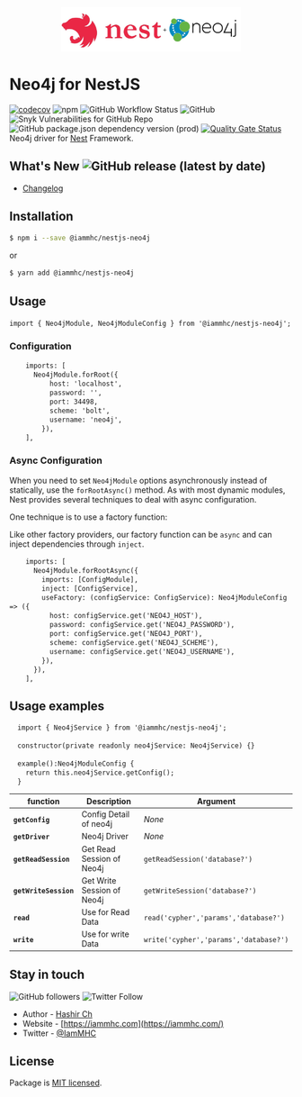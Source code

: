<p align="center">
  <a href="http://nestjs.com/" target="blank"><img src="https://raw.githubusercontent.com/IamMHC/NestJS-with-Neo4J/master/assets/nestjs-neo4j.jpeg" width="320" alt="Nest with Neo4J" /></a>
</p>

# Neo4j for NestJS

[![codecov](https://codecov.io/gh/IamMHC/NestJS-with-Neo4J/branch/master/graph/badge.svg?token=JMF1QG0SOB)](https://codecov.io/gh/IamMHC/NestJS-with-Neo4J)
![npm](https://img.shields.io/npm/v/@iammhc/nestjs-neo4j?logo=npm)
![GitHub Workflow Status](https://img.shields.io/github/workflow/status/IamMHC/nestjs-with-neo4j/Release%20CI)
![GitHub](https://img.shields.io/github/license/iammhc/nestjS-with-neo4j)
![Snyk Vulnerabilities for GitHub Repo](https://img.shields.io/snyk/vulnerabilities/github/iammhc/NestJS-with-Neo4J)
![GitHub package.json dependency version (prod)](https://img.shields.io/github/package-json/dependency-version/iammhc/NestJS-with-Neo4J/neo4j-driver)
[![Quality Gate Status](https://sonarcloud.io/api/project_badges/measure?project=IamMHC_NestJS-with-Neo4J&metric=alert_status)](https://sonarcloud.io/dashboard?id=IamMHC_NestJS-with-Neo4J)
Neo4j driver for [Nest](https://github.com/nestjs/nest) Framework.

## What's New ![GitHub release (latest by date)](https://img.shields.io/github/v/release/iammhc/NestJS-with-Neo4J?style=social)

- [Changelog](CHANGELOG.md)

## Installation

```bash
$ npm i --save @iammhc/nestjs-neo4j
```

or

```bash
$ yarn add @iammhc/nestjs-neo4j
```

## Usage

`import { Neo4jModule, Neo4jModuleConfig } from '@iammhc/nestjs-neo4j';`

### Configuration

```
    imports: [
      Neo4jModule.forRoot({
          host: 'localhost',
          password: '',
          port: 34498,
          scheme: 'bolt',
          username: 'neo4j',
        }),
    ],

```

### Async Configuration

When you need to set `Neo4jModule` options asynchronously instead of statically, use the `forRootAsync()` method. As with most dynamic modules, Nest provides several techniques to deal with async configuration.

One technique is to use a factory function:

Like other factory providers, our factory function can be `async` and can inject dependencies through `inject`.

```
    imports: [
      Neo4jModule.forRootAsync({
        imports: [ConfigModule],
        inject: [ConfigService],
        useFactory: (configService: ConfigService): Neo4jModuleConfig => ({
          host: configService.get('NEO4J_HOST'),
          password: configService.get('NEO4J_PASSWORD'),
          port: configService.get('NEO4J_PORT'),
          scheme: configService.get('NEO4J_SCHEME'),
          username: configService.get('NEO4J_USERNAME'),
        }),
      }),
    ],
```

## Usage examples

```
  import { Neo4jService } from '@iammhc/nestjs-neo4j';

  constructor(private readonly neo4jService: Neo4jService) {}

  example():Neo4jModuleConfig {
    return this.neo4jService.getConfig();
  }
```

| function              | Description                | Argument                               |
| --------------------- | -------------------------- | -------------------------------------- |
| **`getConfig`**       | Config Detail of neo4j     | _None_                                 |
| **`getDriver`**       | Neo4j Driver               | _None_                                 |
| **`getReadSession`**  | Get Read Session of Neo4j  | `getReadSession('database?')`          |
| **`getWriteSession`** | Get Write Session of Neo4j | `getWriteSession('database?')`         |
| **`read`**            | Use for Read Data          | `read('cypher','params','database?')`  |
| **`write`**           | Use for write Data         | `write('cypher','params','database?')` |

## Stay in touch

![GitHub followers](https://img.shields.io/github/followers/IamMHC?style=social)
![Twitter Follow](https://img.shields.io/twitter/follow/IamMHC?style=social)

- Author - [Hashir Ch](https://github.com/IamMHC)
- Website - [https://iammhc.com](https://iammhc.com/)
- Twitter - [@IamMHC](https://twitter.com/IammHC)

## License

Package is [MIT licensed](LICENSE.md).
